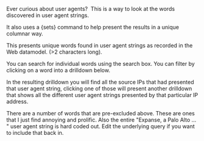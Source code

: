 Ever curious about user agents?  This is a way to look at the words discovered in user agent strings.

It also uses a {sets} command to help present the results in a unique columnar way.  

This presents unique words found in user agent strings as recorded in the Web datamodel. (>2 characters long). 

You can search for individual words using the search box. You can filter by clicking on a word into a drilldown below. 

In the resulting drilldown you will find all the source IPs that had presented that user agent string, clicking one of those will present another drilldown that shows all the different user agent strings presented by that particular IP address. 

There are a number of words that are pre-excluded above. These are ones that I just find annoying and prolific. Also the entire "Expanse, a Palo Alto ... " user agent string is hard coded out. Edit the underlying query if you want to include that back in. 
